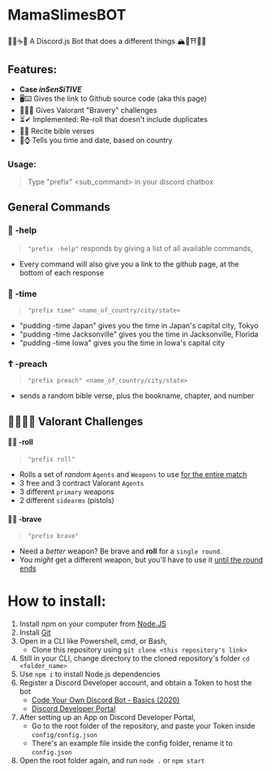# MamaSlimesBOT
🍨🍦☕🥞 A Discord.js Bot 
that does a different things 🏔🌸⛩🎌🚅 

## Features:
- **Case *inSenSiTIVE***
- 🖥⌨ Gives the link to Github source code (aka this page)
- 💂‍♂️🙏 Gives Valorant "Bravery" challenges
- ⏳✔ Implemented: Re-roll that doesn't include duplicates
- 🍞🙏 Recite bible verses
- 📆⌚ Tells you time and date, based on country

### Usage:
> Type "prefix" <command> <sub_command> in your discord chatbox

## General Commands
### 🐙 **-help**
> `"prefix -help"` responds by giving a list of all available commands,
- Every command will also give you a link to the github page, at the bottom of each response

### 📆 **-time**
> `"prefix time" <name_of_country/city/state>`
- "pudding -time Japan" gives you the time in Japan's capital city, Tokyo
- "pudding -time Jacksonville" gives you the time in Jacksonville, Florida
- "pudding -time Iowa" gives you the time in Iowa's capital city

### ☦ **-preach**
> `"prefix preach" <name_of_country/city/state>`
- sends a random bible verse, plus the bookname, chapter, and number

## 👮‍♂️💂‍♂️ Valorant Challenges
#### 🎲🥞 **-roll** 
> `"prefix roll"` 
- Rolls a set of *random* `Agents` and `Weapons` to use <ins>for the entire match</ins>
- 3 free and 3 contract Valorant `Agents`
- 3 different `primary` weapons 
- 2 different `sidearms` (pistols)
#### 🚒🔥 **-brave**
> `"prefix brave"` 
- Need a *better* weapon? Be brave and **roll** for a `single round`. 
- You *might* get a different weapon, but you'll have to use it <ins>until the round ends</ins>

# How to install:
1. Install npm on your computer from [Node.JS](https://nodejs.org/en/)
2. Install [Git](https://git-scm.com/)
3. Open in a CLI like Powershell, cmd, or Bash,
   - Clone this repository using `git clone <this repository's link>`
4. Still in your CLI, change directory to the cloned repository's folder `cd <folder_name>`
5. Use `npm i` to install Node.js dependencies 
6. Register a Discord Developer account, and obtain a Token to host the bot 
   - [Code Your Own Discord Bot - Basics (2020)](https://www.youtube.com/watch?reload=9&v=j_sD9udZnCk)
   - [Discord Developer Portal](https://discord.com/login?redirect_to=%2Fdevelopers%2Fapplications)
7. After setting up an App on Discord Developer Portal, 
   - Go to the root folder of the repository, and paste your Token inside `config/config.json`
   - There's an example file inside the config folder, rename it to `config.json`
8. Open the root folder again, and run `node .` or `npm start`
